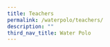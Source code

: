 ```yaml
---
title: Teachers
permalink: /waterpolo/teachers/
description: ""
third_nav_title: Water Polo
---
```

